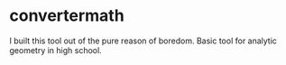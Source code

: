 # convertermath
I built this tool out of the pure reason of boredom. Basic tool for analytic geometry in high school.

